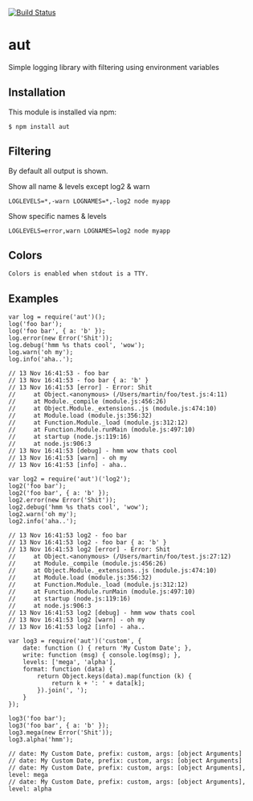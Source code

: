 [![Build Status](https://travis-ci.org/martinj/node-aut.svg)](https://travis-ci.org/martinj/node-aut)

# aut

Simple logging library with filtering using environment variables

## Installation

This module is installed via npm:

	$ npm install aut

## Filtering

By default all output is shown.

Show all name & levels except log2 & warn

	LOGLEVELS=*,-warn LOGNAMES=*,-log2 node myapp

Show specific names & levels

	LOGLEVELS=error,warn LOGNAMES=log2 node myapp

## Colors

	Colors is enabled when stdout is a TTY.

## Examples

	var log = require('aut')();
	log('foo bar');
	log('foo bar', { a: 'b' });
	log.error(new Error('Shit'));
	log.debug('hmm %s thats cool', 'wow');
	log.warn('oh my');
	log.info('aha..');

	// 13 Nov 16:41:53 - foo bar
	// 13 Nov 16:41:53 - foo bar { a: 'b' }
	// 13 Nov 16:41:53 [error] - Error: Shit
	//     at Object.<anonymous> (/Users/martin/foo/test.js:4:11)
	//     at Module._compile (module.js:456:26)
	//     at Object.Module._extensions..js (module.js:474:10)
	//     at Module.load (module.js:356:32)
	//     at Function.Module._load (module.js:312:12)
	//     at Function.Module.runMain (module.js:497:10)
	//     at startup (node.js:119:16)
	//     at node.js:906:3
	// 13 Nov 16:41:53 [debug] - hmm wow thats cool
	// 13 Nov 16:41:53 [warn] - oh my
	// 13 Nov 16:41:53 [info] - aha..

	var log2 = require('aut')('log2');
	log2('foo bar');
	log2('foo bar', { a: 'b' });
	log2.error(new Error('Shit'));
	log2.debug('hmm %s thats cool', 'wow');
	log2.warn('oh my');
	log2.info('aha..');

	// 13 Nov 16:41:53 log2 - foo bar
	// 13 Nov 16:41:53 log2 - foo bar { a: 'b' }
	// 13 Nov 16:41:53 log2 [error] - Error: Shit
	//     at Object.<anonymous> (/Users/martin/foo/test.js:27:12)
	//     at Module._compile (module.js:456:26)
	//     at Object.Module._extensions..js (module.js:474:10)
	//     at Module.load (module.js:356:32)
	//     at Function.Module._load (module.js:312:12)
	//     at Function.Module.runMain (module.js:497:10)
	//     at startup (node.js:119:16)
	//     at node.js:906:3
	// 13 Nov 16:41:53 log2 [debug] - hmm wow thats cool
	// 13 Nov 16:41:53 log2 [warn] - oh my
	// 13 Nov 16:41:53 log2 [info] - aha..

	var log3 = require('aut')('custom', {
		date: function () { return 'My Custom Date'; },
		write: function (msg) { console.log(msg); },
		levels: ['mega', 'alpha'],
		format: function (data) {
			return Object.keys(data).map(function (k) {
				return k + ': ' + data[k];
			}).join(', ');
		}
	});

	log3('foo bar');
	log3('foo bar', { a: 'b' });
	log3.mega(new Error('Shit'));
	log3.alpha('hmm');

	// date: My Custom Date, prefix: custom, args: [object Arguments]
	// date: My Custom Date, prefix: custom, args: [object Arguments]
	// date: My Custom Date, prefix: custom, args: [object Arguments], level: mega
	// date: My Custom Date, prefix: custom, args: [object Arguments], level: alpha

